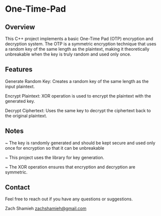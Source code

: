 # One-Time-Pad
## Overview
This C++ project implements a basic One-Time Pad (OTP) encryption and decryption system. The OTP is a symmetric encryption technique that uses a random key of the same length as the plaintext, making it theoretically unbreakable when the key is truly random and used only once.

## Features
Generate Random Key: Creates a random key of the same length as the input plaintext.

Encrypt Plaintext: XOR operation is used to encrypt the plaintext with the generated key.

Decrypt Ciphertext: Uses the same key to decrypt the ciphertext back to the original plaintext.

## Notes
~ The key is randomly generated and should be kept secure and used only once for encryption so that it can be unbreakable

~ This project uses the <random> library for key generation.

~ The XOR operation ensures that encryption and decryption are symmetric.

## Contact
Feel free to reach out if you have any questions or suggestions. 

Zach Shamieh
zachshamieh@gmail.com
